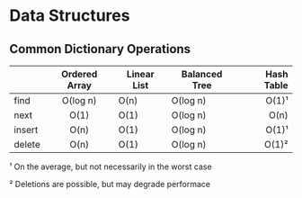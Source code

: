 # Data Structures

## Common Dictionary Operations

|        | Ordered Array | Linear List | Balanced Tree |       Hash Table |
| ------ | :-----------: | ----------- | ------------- | ---------------: |
| find   |   O(log n)    | O(n)        | O(log n)      | O(1)&#x00B9; |
| next   |     O(1)      | O(1)        | O(log n)      |             O(n) |
| insert |     O(n)      | O(1)        | O(log n)      |             O(1)&#x00B9; |
| delete |     O(n)      | O(1)        | O(log n)      |             O(1)&#x00B2; |

&#x00B9; On the average, but not necessarily in the worst case

&#x00B2; Deletions are possible, but may degrade performace